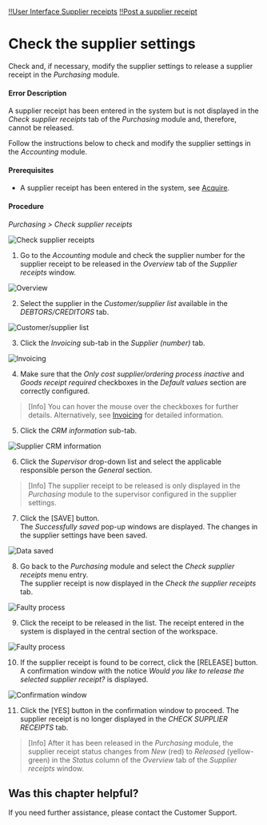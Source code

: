[!!User Interface Supplier receipts](../UserInterface/01_Book.md#supplier-receipts)
[!!Post a supplier receipt](../Operation/10_ManageReceipts.md#post-a-supplier-receipt)

# Check the supplier settings

Check and, if necessary, modify the supplier settings to release a supplier receipt in the *Purchasing* module.

#### Error Description

A supplier receipt has been entered in the system but is not displayed in the *Check supplier receipts* tab of the *Purchasing* module and, therefore, cannot be released.

Follow the instructions below to check and modify the supplier settings in the *Accounting* module.

#### Prerequisites

- A supplier receipt has been entered in the system, see [Acquire](../Operation/10_ManageReceipts.md#acquire).

#### Procedure

*Purchasing > Check supplier receipts*

![Check supplier receipts](../../Assets/Screenshots/RetailSuiteAccounting/Book/CheckSupplierReceiptsEmpty.png "[Check supplier receipts]")

1. Go to the *Accounting* module and check the supplier number for the supplier receipt to be released in the *Overview* tab of the *Supplier receipts* window.

  ![Overview](../../Assets/Screenshots/RetailSuiteAccounting/Book/SupplierReceiptsOverview01.png "[Overview]")

2. Select the supplier in the *Customer/supplier list* available in the *DEBTORS/CREDITORS* tab.

  ![Customer/supplier list](../../Assets/Screenshots/RetailSuiteAccounting/Settings/CustomerSupplier/CustomerSupplierList.png "[Customer/supplier list]")

3. Click the *Invoicing* sub-tab in the *Supplier (number)* tab.

  ![Invoicing](../../Assets/Screenshots/RetailSuiteAccounting/Settings/CustomerSupplier/Billing02.png "[Invoicing]")

4. Make sure that the *Only cost supplier/ordering process inactive* and *Goods receipt required* checkboxes in the *Default values* section are correctly configured.

  > [Info] You can hover the mouse over the checkboxes for further details. Alternatively, see [Invoicing](../UserInterface/2a_DebtorsCreditors.md#invoicing-2) for detailed information.

5. Click the *CRM information* sub-tab.  

  ![Supplier CRM information](../../Assets/Screenshots/RetailSuiteAccounting/Settings/CustomerSupplier/CRMInformation02b.png "[Supplier CRM information]")

6. Click the *Supervisor* drop-down list and select the applicable responsible person the *General* section.  

  > [Info] The supplier receipt to be released is only displayed in the *Purchasing* module to the supervisor configured in the supplier settings.

7. Click the [SAVE] button.  
The *Successfully saved* pop-up windows are displayed. The changes in the supplier settings have been saved.

  ![Data saved](../../Assets/Screenshots/RetailSuiteAccounting/Settings/CustomerSupplier/InvoicingCRMDataSaved.png "[Data saved]")

8. Go back to the *Purchasing* module and select the *Check supplier receipts* menu entry.  
The supplier receipt is now displayed in the *Check the supplier receipts* tab.

  ![Faulty process](../../Assets/Screenshots/RetailSuiteAccounting/Book/CheckSupplierReceipts01.png "[Faulty process]")

9. Click the receipt to be released in the list.
The receipt entered in the system is displayed in the central section of the workspace.  

  ![Faulty process](../../Assets/Screenshots/RetailSuiteAccounting/Book/CheckSupplierReceipts02.png "[Faulty process]")

10. If the supplier receipt is found to be correct, click the [RELEASE] button. A confirmation window with the notice *Would you like to release the selected supplier receipt?* is displayed.

  ![Confirmation window](../../Assets/Screenshots/RetailSuiteAccounting/Book/ReleaseSupplierReceipt.png "[Confirmation window]")

11. Click the [YES] button in the confirmation window to proceed.
The supplier receipt is no longer displayed in the *CHECK SUPPLIER RECEIPTS* tab.

  > [Info] After it has been released in the *Purchasing* module, the supplier receipt status changes from *New* (red) to *Released* (yellow-green) in the *Status* column of the *Overview* tab of the *Supplier receipts* window.

[comment]: <> (Drei letzte Punkte sind gleich wie "Release a supplier receipt in Purchasing" in 10_ManageReceipts.md#post-a-supplier-receipt. Verlinken oder so lassen? Prozedur geht dann weiter mit Financial accounting takeover. Schritt 12 mit Verlinkung dahin oder so lassen?)


## Was this chapter helpful?

If you need further assistance, please contact the Customer Support.
